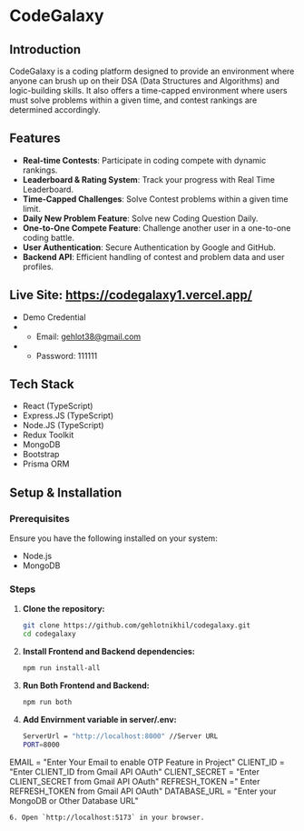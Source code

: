 # CodeGalaxy

## Introduction
CodeGalaxy is a coding platform designed to provide an environment where anyone can brush up on their DSA (Data Structures and Algorithms) and logic-building skills. It also offers a time-capped environment where users must solve problems within a given time, and contest rankings are determined accordingly.

## Features
- **Real-time Contests**: Participate in coding compete with dynamic rankings.
- **Leaderboard & Rating System**: Track your progress with Real Time Leaderboard.
- **Time-Capped Challenges**: Solve Contest problems within a given time limit.
- **Daily New Problem Feature**: Solve new Coding Question Daily.
- **One-to-One Compete Feature**: Challenge another user in a one-to-one coding battle.
- **User Authentication**: Secure Authentication by Google and GitHub.
- **Backend API**: Efficient handling of contest and problem data and user profiles.

## Live Site: https://codegalaxy1.vercel.app/
- Demo Credential
 - - Email: gehlot38@gmail.com
 - - Password: 111111

## Tech Stack
- React (TypeScript)
- Express.JS (TypeScript)
- Node.JS (TypeScript)
- Redux Toolkit
- MongoDB
- Bootstrap
- Prisma ORM

## Setup & Installation
### Prerequisites
Ensure you have the following installed on your system:
- Node.js
- MongoDB

### Steps
1. **Clone the repository:**
   ```sh
   git clone https://github.com/gehlotnikhil/codegalaxy.git
   cd codegalaxy
   ```
2. **Install Frontend and Backend dependencies:**
   ```sh
   npm run install-all
   ```
3. **Run Both Frontend and Backend:**
   ```sh
   npm run both
   ```

5. **Add Envirnment variable in server/.env:**
   ```sh
   ServerUrl = "http://localhost:8000" //Server URL
   PORT=8000 
EMAIL = "Enter Your Email to enable OTP Feature in Project"
CLIENT_ID = "Enter CLIENT_ID from Gmail API OAuth"
CLIENT_SECRET = "Enter CLIENT_SECRET from Gmail API OAuth"
REFRESH_TOKEN =" Enter REFRESH_TOKEN from Gmail API OAuth"
DATABASE_URL = "Enter your MongoDB or Other Database URL"

   ```
6. Open `http://localhost:5173` in your browser.
 


